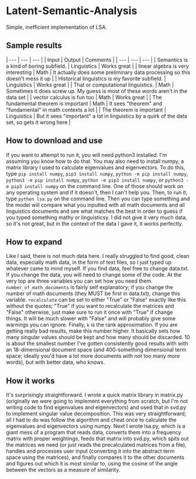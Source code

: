 # Latent-Semantic-Analysis
Simple, inefficient implementation of LSA.

## Sample results

| --- | --- | --- |
| Input | Output | Comments |
| --- | --- | --- |
| Semantics is a kind of boring subfield. | Linguistics | Works great |
| linear algebra is very interesting | Math | It actually does some preliminary data processing so this doesn't mess it up |
| Historical linguistics is my favorite subfield. | Linguistics | Works great |
| That or computational linguistics. | Math | Sometimes it does screw up. My guess is most of these words aren't in the data set |
| vector calculus is fun too | Math | Works great |
| The fundamental theorem is important | Math | It sees "theorem" and "fundamental" in math contexts a lot |
| The theorem is important | Linguistics | But it sees "important" a lot in linguistics by a quirk of the data set, so gets it wrong here |

## How to download and use
If you want to attempt to run it, you will need python3 installed. I'm assuming
you know how to do that. You may also need to install numpy, a matrix library I
used to calculate eigenvalues and eigenvectors. To do this, type `pip install
numpy`, `pip3 install numpy`, `python -m pip install numpy`, `python3 -m pip
install numpy`, `python -m pip3 install numpy`, or `python3 -m pip3 install
numpy` on the command line. One of those should work on any operating system and
if it doesn't, then I can't help you. Then, to run it, type `python lsa.py` on
the command line. Then you can type something and the model will compare what
you inputted with all math documents and all linguistics documents and see what
matches the best in order to guess if you typed something mathy or linguisticsy.
I did not give it very much data, so it's not great, but in the context of the
data I gave it, it works perfectly. 

## How to expand
Like I said, there is not much data here. I really struggled to find good, clean
data, especially math data, in the form of text files, so I just typed up
whatever came to mind myself. If you find data, feel free to change data.txt.
If you change the data, you will need to change some of the code. At the very
top are three variables you can set how you need them.
`number_of_math_documents` is fairly self explanatory; if you change the number
of math documents (they MUST be first in data.txt), change this variable.
`recalculate` can be set to either "True" or "False" exactly like this without
the quotes; "True" if you want to recalculate the matrices and "False"
otherwise, just make sure to run it once with "True" if change things. It will
be much slower with "False" and will probably give some warnings you can ignore.
Finally, `k` is the rank approximation. If you are getting really bad results,
make this number higher. It basically sets how many singular values should be
kept and how many should be discarded. 10 is about the smallest number I've
gotten consistently good results with with an 18-dimensional document space (and
400-something dimensional term space; ideally you'd have a lot more documents
with not too many more words), but with better data, who knows.

## How it works
It's surprisingly straightforward. I wrote a quick matrix library in matrix.py
(originally we were going to implement everything from scratch, but I'm not
writing code to find eigenvalues and eigenvectors) and used that in svd.py to
implement singular value decomposition. This was very straightforward; all I had
to do was follow the algorithm and cheat once to calculate the eigenvalues and
eigenvectors using numpy. Next I wrote lsa.py, which is a giant mess of a
program that reads data, converts them into a frequency matrix with proper
weightings, feeds that matrix into svd.py, which spits out the matrices we need
(or just reads the precalculated matrices from a file), handles and processes
user input (converting it into the abstract term space using the matrices), and
finally compares it to the other documents and figures out which it is most
similar to, using the cosine of the angle between the vectors as a measure of
similarity.
